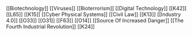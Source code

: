 [[Biotechnology]]
[[Viruses]]
[[Bioterrorism]]
[[Digital Technology]]
[[K42]]
[[L65]]
[[K15]]
[[Cyber Physical Systems]]
[[Civil Law]]
[[K13]]
[[Industry 4.0]]
[[O33]]
[[O31]]
[[F63]]
[[O14]]
[[Source Of Increased Danger]]
[[The Fourth Industrial Revolution]]
[[K24]]
